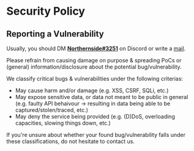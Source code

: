 # Security Policy

## Reporting a Vulnerability

Usually, you should DM **[Northernside#3251](discord://discordapp.com/users/434417514332815370)** on Discord or write a [mail](mailto:lilo@nordcloud.space).

Please refrain from causing damage on purpose & spreading PoCs or (general) information/disclosure about the potential bug/vulnerability.

We classify critical bugs & vulnerabilities under the following criterias:
- May cause harm and/or damage (e.g. XSS, CSRF, SQLi, etc.)
- May expose sensitive data, or data not meant to be public in general (e.g. faulty API behaivour -> resulting in data being able to be captured/stolen/traced, etc.)
- May deny the service being provided (e.g. (D)DoS, overloading capacities, slowing things down, etc.)

If you're unsure about whether your found bug/vulnerability falls under these classifications, do not hesitate to contact us.
